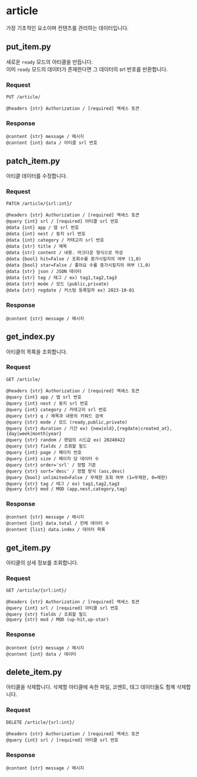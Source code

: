 # article

가장 기초적인 요소이며 컨텐츠를 관리하는 데이터입니다.


## put_item.py

새로운 `ready` 모드의 아티클을 만듭니다.  
이미 `ready` 모드의 데이터가 존재한다면 그 데이터의 srl 번호를 반환합니다.

### Request

```
PUT /article/

@headers {str} Authorization / [required] 액세스 토큰
```

### Response

```
@content {str} message / 메시지
@content {int} data / 아티클 srl 번호
```


## patch_item.py

아티클 데이터를 수정합니다.

### Request

```
PATCH /article/{srl:int}/

@headers {str} Authorization / [required] 액세스 토큰
@query {int} srl / [required] 아티클 srl 번호
@data {int} app / 앱 srl 번호
@data {int} nest / 둥지 srl 번호
@data {int} category / 카테고리 srl 번호
@data {str} title / 제목
@data {str} content / 내용. 마크다운 형식으로 작성
@data {bool} hit=False / 조회수를 증가시킬지의 여부 (1,0)
@data {bool} star=False / 좋아요 수를 증가시킬지의 여부 (1,0)
@data {str} json / JSON 데이터
@data {str} tag / 태그 / ex) tag1,tag2,tag3
@data {str} mode / 모드 (public,private)
@data {str} regdate / 커스텀 등록일자 ex) 2023-10-01
```

### Response

```
@content {str} message / 메시지
```


## get_index.py

아티클의 목록을 조회합니다.

### Request

```
GET /article/

@headers {str} Authorization / [required] 액세스 토큰
@query {int} app / 앱 srl 번호
@query {int} nest / 둥지 srl 번호
@query {int} category / 카테고리 srl 번호
@query {str} q / 제목과 내용의 키워드 검색
@query {str} mode / 모드 (ready,public,private)
@query {str} duration / 기간 ex) {new|old},{regdate|created_at},{day|week|month|year}
@query {str} random / 랜덤의 시드값 ex) 20240422
@query {str} fields / 조회할 필드
@query {int} page / 페이지 번호
@query {int} size / 페이지 당 데이터 수
@query {str} order='srl' / 정렬 기준
@query {str} sort='desc' / 정렬 방식 (asc,desc)
@query {bool} unlimited=False / 무제한 조회 여부 (1=무제한, 0=제한)
@query {str} tag / 태그 / ex) tag1,tag2,tag3
@query {str} mod / MOD (app,nest,category,tag)
```

### Response

```
@content {str} message / 메시지
@content {int} data.total / 전체 데이터 수
@content {list} data.index / 데이터 목록
```


## get_item.py

아티클의 상세 정보를 조회합니다.

### Request

```
GET /article/{srl:int}/

@headers {str} Authorization / [required] 액세스 토큰
@query {int} srl / [required] 아티클 srl 번호
@query {str} fields / 조회할 필드
@query {str} mod / MOD (up-hit,up-star)
```

### Response

```
@content {str} message / 메시지
@content {int} data / 데이터
```


## delete_item.py

아티클을 삭제합니다. 삭제할 아티클에 속한 파일, 코멘트, 태그 데이터들도 함께 삭제합니다.

### Request

```
DELETE /article/{srl:int}/

@headers {str} Authorization / [required] 액세스 토큰
@query {int} srl / [required] 아티클 srl 번호
```

### Response

```
@content {str} message / 메시지
```
